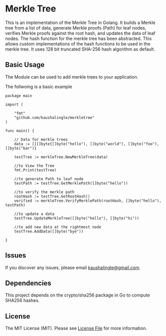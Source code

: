 # Merkle Tree


This is an implementation of the Merkle Tree in Golang. It builds a Merkle tree from a list of data, generate Merkle proofs (Path) for leaf nodes, verifies Merkle proofs against the root hash, and updates the data of leaf nodes. 
The hash function for the merkle tree has been abstracted. This allows custom implementations of the hash functions to be used in the merkle tree. 
It uses 128 bit truncated SHA-256 hash algorithm as default. 

## Basic Usage

The Module can be used to add merkle trees to your application. 
 
The follwoing is a basic example

```
package main

import (

    "fmt"
    "github.com/kaushalingle/merkletree"
)

func main() {

    // Data for merkle trees
    data := [][]byte{[]byte("hello"), []byte("world"), []byte("foo"), []byte("bar")}

    testTree := merkleTree.NewMerkleTree(data)

    //to View the Tree
    fmt.Print(testTree)

    //to generate Path to leaf node
    testPath := testTree.GetMerklePath([]byte("hello"))

    //to verify the merkle path
    rootHash := testTree.GetRootHash()
    verified := merkleTree.VerifyMerklePath(rootHash, []byte("hello"), testPath)

    //to update a data
    testTree.UpdateMerkleTree([]byte("hello"), []byte("hi"))

    //to add new data at the rightmost node
    testTree.AddData([]byte("bye"))

}

```


## Issues

If you discover any issues, please email kaushalingle@gmail.com.


## Dependencies

This project depends on the crypto/sha256 package in Go to compute SHA256 hashes.

## License

The MIT License (MIT). Please see [License File](LICENSE.md) for more information.
